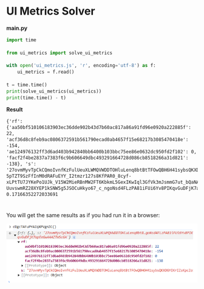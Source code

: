 # UI Metrics Solver

**main.py**
```python
import time

from ui_metrics import solve_ui_metrics

with open('ui_metrics.js', 'r', encoding='utf-8') as f:
    ui_metrics = f.read()

t = time.time()
print(solve_ui_metrics(ui_metrics))
print(time.time() - t)
```
**Result**
```
{'rf': {'aa50bf510106183903ec36dde902b43d7b60ac817a86a91fd96e0920a222885f': 22, 'acf36d8c8feb9ac0806372591b561790ecad0ab4657f15e68217b3085470418e': -154, 'ae124976132ff3d6ad403b942840bb6400b103bbc75ee86e0632dc950fd2f102': 0, 'facf2f4be2837a7383f6c9b606649dbc493291664728d086cb8518266a31d821': -138}, 's': '27ovmMyvTpCkCQmoIvnfKzFulUeuXLWMQVWDDTOHluLenq8btBtTFOwQBH6H41sybsQKXDGYIKrIZsKpcZo1eG5z7xoZxMd_Bw411CIQOrr3hgaWCjmMxEeVyzfIbREBtj2Z-5pTZT9SzFfInM0dRAFuEYY_I2tmzr127s8KfPAR0_8cyf-xLPtTU7JYKePo1UJk_V15W2MieRBnMW2FT6KbkmL5GexIKwIql3GfVk3mJsmmG7ut_bQaNA_ZpPtPmEmxp1Rr7-UuvswmRZ28XYEP1kSNW5g5JSOCuHkyo67_c_ngoNsd4FLzPA81iFUi6Yv8PIKqvGuDFjK7apEeGwAAAZTWScGA'}
0.17166352272033691
```
#
You will get the same results as if you had run it in a browser:


![](https://github.com/d60/twitter_ui_metrics/blob/main/sc.png?raw=true)